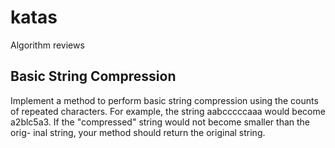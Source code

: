 # katas

Algorithm reviews

## Basic String Compression

Implement a method to perform basic string compression using the counts of repeated characters. For example, the string aabcccccaaa would become a2blc5a3. If the "compressed" string would not become smaller than the orig- inal string, your method should return the original string.
